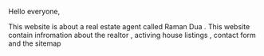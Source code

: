 
Hello everyone,

This website is about a real estate agent called Raman Dua . This website contain infromation about the realtor , activing house listings , contact form and the sitemap
